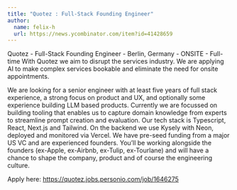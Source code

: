 ```yaml
---
title: "Quotez : Full-Stack Founding Engineer"
author:
  name: felix-h
  url: https://news.ycombinator.com/item?id=41428659
---
```

Quotez - Full-Stack Founding Engineer - Berlin, Germany - ONSITE - Full-time
With Quotez we aim to disrupt the services industry. We are applying AI to make complex services bookable and eliminate the need for onsite appointments.

We are looking for a senior engineer with at least five years of full stack experience, a strong focus on product and UX, and optionally some experience building LLM based products. Currently we are focussed on building tooling that enables us to capture domain knowledge from experts to streamline prompt creation and evaluation. Our tech stack is Typescript, React, Next.js and Tailwind. On the backend we use Kysely with Neon, deployed and monitored via Vercel. We have pre-seed funding from a major US VC and are experienced founders. You’ll be working alongside the founders (ex-Apple, ex-Airbnb, ex-Tulip, ex-Tourlane) and will have a chance to shape the company, product and of course the engineering culture.

Apply here: <a href="https:&#x2F;&#x2F;quotez.jobs.personio.com&#x2F;job&#x2F;1646275" rel="nofollow">https:&#x2F;&#x2F;quotez.jobs.personio.com&#x2F;job&#x2F;1646275</a>
